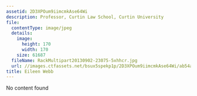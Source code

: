 ```yaml
---
assetid: 2D3XPOum9iimcmkAse64Wi
description: Professor, Curtin Law School, Curtin University
file:
  contentType: image/jpeg
  details:
    image:
      height: 170
      width: 170
    size: 61687
  fileName: RackMultipart20130902-23075-5xhhcr.jpg
  url: //images.ctfassets.net/bsux5spekp1p/2D3XPOum9iimcmkAse64Wi/ab54ac6f52903735ed7fcb2f791a57f3/RackMultipart20130902-23075-5xhhcr.jpg
title: Eileen Webb
---
```

No content found